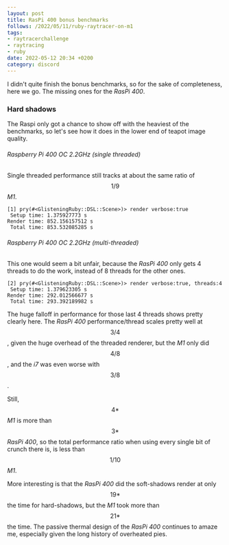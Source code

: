 ```yaml
---
layout: post
title: RasPi 400 bonus benchmarks
follows: /2022/05/11/ruby-raytracer-on-m1
tags:
- raytracerchallenge
- raytracing
- ruby
date: 2022-05-12 20:34 +0200
category: discord
---
```

I didn't quite finish the bonus benchmarks, so for the sake of completeness,
here we go. The missing ones for the _RasPi 400_.

### Hard shadows

The Raspi only got a chance to show off with the heaviest of the benchmarks,
so let's see how it does in the lower end of teapot image quality.

###### Raspberry Pi 400 OC 2.2GHz (single threaded)

Single threaded performance still tracks at about the same ratio of $$1/9$$ _M1_.

```pry
[1] pry(#<GlisteningRuby::DSL::Scene>)> render verbose:true
 Setup time: 1.375927773 s
Render time: 852.156157512 s
 Total time: 853.532085285 s
```

###### Raspberry Pi 400 OC 2.2GHz (multi-threaded)

This one would seem a bit unfair, because the _RasPi 400_ only gets 4 threads
to do the work, instead of 8 threads for the other ones.

```pry
[2] pry(#<GlisteningRuby::DSL::Scene>)> render verbose:true, threads:4
 Setup time: 1.379623305 s
Render time: 292.012566677 s
 Total time: 293.392189982 s
```

The huge falloff in performance for those last 4 threads shows pretty clearly
here. The _RasPi 400_ performance/thread scales pretty well at $$3/4$$, given
the huge overhead of the threaded renderer, but the _M1_ only did $$4/8$$, and
the _i7_ was even worse with $$3/8$$.

Still, $$4 * $$ _M1_ is more than $$3 * $$ _RasPi 400_, so the total
performance ratio when using every single bit of crunch there is, is less
than $$1/10$$ _M1_.

More interesting is that the _RasPi 400_ did the soft-shadows render at only
$$19 * $$ the time for hard-shadows, but the _M1_ took more than $$21 * $$ the
time. The passive thermal design of the _RasPi 400_ continues to amaze me,
especially given the long history of overheated pies.
